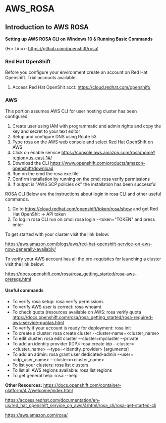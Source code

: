 # AWS_ROSA
## Introduction to AWS ROSA


**Setting up AWS ROSA CLI on Windows 10 & Running Basic Commands**

(For Linux: https://github.com/openshift/rosa)

### Red Hat OpenShift
Before you configure your environment create an account on Red Hat Openshift. Trial accounts available.

1. Access Red Hat OpenShit acct: 
https://cloud.redhat.com/openshift/

### AWS
This portion assumes AWS CLI for user hosting cluster has been configured. 

1. Create user using IAM with programmatic and admin rights and copy the key and secret to your text editor
2. Setup and configure DNS using Route 53
3. Type rosa on the AWS web console and select Red Hat OpenShift on AWS
4. Click on enable service https://console.aws.amazon.com/rosa/home?region=us-east-1#/
5. Download the CLI https://www.openshift.com/products/amazon-openshift/download
6. Run on the cmd the rosa exe.file 
7. Confirm installation by running on the cmd: rosa verify permissions
8. If output is "AWS SCP policies ok" the installation has been successful

ROSA CLI
Below are the instructions about login in rosa CLI and other useful commands.

1. Go to https://cloud.redhat.com/openshift/token/rosa/show and get Red Hat OpenShit -> API token 
2. To log in rosa CLI run on cmd: rosa login --token="TOKEN" and press enter

To get started with your cluster visit the link below:

https://aws.amazon.com/blogs/aws/red-hat-openshift-service-on-aws-now-generally-availably/

To verify your AWS account has all the pre-requisites for launching a cluster visit the link below:

https://docs.openshift.com/rosa/rosa_getting_started/rosa-aws-prereqs.html

#### Useful commands 

- To verify rosa setup: rosa verify permissions
- To verify AWS user is correct: rosa whoami
- To check quota (resources available on AWS: rosa verify quota
 https://docs.openshift.com/rosa/rosa_getting_started/rosa-required-aws-service-quotas.html
- To verify if your account is ready for deployment: rosa init
- To create a cluster: rosa create cluster --cluster-name=<cluster_name> 
- To edit cluster: rosa edit cluster --cluster=mycluster --private 
- To add an identity provider (IDP): rosa create idp --cluster=<cluster_name> --type=<identity_provider> [arguments]
- To add an admin: rosa grant user dedicated-admin --user=<idp_user_name> --cluster=<cluster_name>
- To list your clusters: rosa list clusters
- To list all AWS regions available: rosa list regions
- To get general help: rosa --help


**Other Resources:**
https://docs.openshift.com/container-platform/4.7/welcome/index.html

https://access.redhat.com/documentation/en-us/red_hat_openshift_service_on_aws/4/html/rosa_cli/rosa-get-started-cli

https://aws.amazon.com/rosa/


















